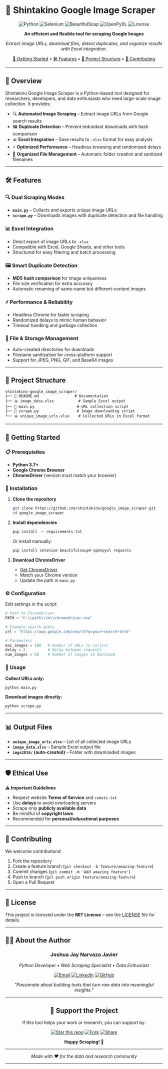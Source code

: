 # 🌟 Shintakino Google Image Scraper

<div align="center">

![Python](https://img.shields.io/badge/Python-3776AB?style=for-the-badge\&logo=python\&logoColor=white)
![Selenium](https://img.shields.io/badge/Selenium-43B02A?style=for-the-badge\&logo=selenium\&logoColor=white)
![BeautifulSoup](https://img.shields.io/badge/BeautifulSoup-44B12B?style=for-the-badge)
![OpenPyXL](https://img.shields.io/badge/OpenPyXL-217346?style=for-the-badge)
![License](https://img.shields.io/badge/License-MIT-yellow.svg?style=for-the-badge)

**An efficient and flexible tool for scraping Google Images**

*Extract image URLs, download files, detect duplicates, and organize results with Excel integration.*

[🚀 Getting Started](#-getting-started) • [🛠️ Features](#️-features) • [📁 Project Structure](#-project-structure) • [🤝 Contributing](#-contributing)

</div>

---

## 🎯 Overview

Shintakino Google Image Scraper is a Python-based tool designed for researchers, developers, and data enthusiasts who need large-scale image collection.
It provides:

* 🔍 **Automated Image Scraping** – Extract image URLs from Google search results
* 🖼️ **Duplicate Detection** – Prevent redundant downloads with hash comparison
* 📊 **Excel Integration** – Save results to `.xlsx` format for easy analysis
* ⚡ **Optimized Performance** – Headless browsing and randomized delays
* 📁 **Organized File Management** – Automatic folder creation and sanitized filenames

---

## 🛠️ Features

### 🔍 Dual Scraping Modes

* **`main.py`** – Collects and exports unique image URLs
* **`scrape.py`** – Downloads images with duplicate detection and file handling

### 📊 Excel Integration

* Direct export of image URLs to `.xlsx`
* Compatible with Excel, Google Sheets, and other tools
* Structured for easy filtering and batch processing

### 🖼️ Smart Duplicate Detection

* **MD5 hash comparison** for image uniqueness
* File size verification for extra accuracy
* Automatic renaming of same-name but different-content images

### ⚡ Performance & Reliability

* Headless Chrome for faster scraping
* Randomized delays to mimic human behavior
* Timeout handling and garbage collection

### 📁 File & Storage Management

* Auto-created directories for downloads
* Filename sanitization for cross-platform support
* Support for JPEG, PNG, GIF, and Base64 images

---

## 📁 Project Structure

```
shintakino-google_image_scraper/
├── 📄 README.md                # Documentation
├── 📊 image_data.xlsx           # Sample Excel output
├── 🐍 main.py                   # URL collection script
├── 🐍 scrape.py                 # Image downloading script
└── 📊 unique_image_urls.xlsx    # Collected URLs in Excel format
```

---

## 🚀 Getting Started

### 📋 Prerequisites

* **Python 3.7+**
* **Google Chrome Browser**
* **ChromeDriver** (version must match your browser)

### 🔧 Installation

1. **Clone the repository**

   ```bash
   git clone https://github.com/shintakino/google_image_scraper.git
   cd google_image_scraper
   ```

2. **Install dependencies**

   ```bash
   pip install -r requirements.txt
   ```

   Or install manually:

   ```bash
   pip install selenium beautifulsoup4 openpyxl requests
   ```

3. **Download ChromeDriver**

   * [Get ChromeDriver](https://sites.google.com/chromium.org/driver/)
   * Match your Chrome version
   * Update the path in `main.py`

### ⚙️ Configuration

Edit settings in the script:

```python
# Path to ChromeDriver
PATH = "C:\\path\\to\\chromedriver.exe"

# Example search query
url = "https://www.google.com/search?q=your+search+term"

# Parameters
max_images = 100   # Number of URLs to collect
delay = 2          # Delay between requests
num_images = 50    # Number of images to download
```

### 🏃 Usage

**Collect URLs only:**

```bash
python main.py
```

**Download images directly:**

```bash
python scrape.py
```

---

## 📊 Output Files

* **`unique_image_urls.xlsx`** – List of all collected image URLs
* **`image_data.xlsx`** – Sample Excel output file
* **`imgs2016/` (auto-created)** – Folder with downloaded images

---

## 🛡️ Ethical Use

⚠️ **Important Guidelines**

* Respect website **Terms of Service** and `robots.txt`
* Use **delays** to avoid overloading servers
* Scrape only **publicly available data**
* Be mindful of **copyright laws**
* Recommended for **personal/educational purposes**

---

## 🤝 Contributing

We welcome contributions!

1. Fork the repository
2. Create a feature branch (`git checkout -b feature/amazing-feature`)
3. Commit changes (`git commit -m 'Add amazing feature'`)
4. Push to branch (`git push origin feature/amazing-feature`)
5. Open a Pull Request

---

## 📜 License

This project is licensed under the **MIT License** – see the [LICENSE](LICENSE) file for details.

---

## 👨‍💻 About the Author

<div align="center">

### **Joshua Jay Narvaza Javier**

*Python Developer • Web Scraping Specialist • Data Enthusiast*

[![Email](https://img.shields.io/badge/Email-joshuajaynarvaza@gmail.com-D14836?style=for-the-badge\&logo=gmail\&logoColor=white)](mailto:joshuajaynarvaza@gmail.com)
[![LinkedIn](https://img.shields.io/badge/LinkedIn-Joshua%20Jay%20Javier-0077B5?style=for-the-badge\&logo=linkedin\&logoColor=white)](https://www.linkedin.com/in/joshua-jay-n-javier-250710172/)
[![GitHub](https://img.shields.io/badge/GitHub-@shintakino-181717?style=for-the-badge\&logo=github\&logoColor=white)](https://github.com/shintakino)

*"Passionate about building tools that turn raw data into meaningful insights."*

</div>

---

<div align="center">

## 🌟 Support the Project

If this tool helps your work or research, you can support by:

[![Star this repo](https://img.shields.io/badge/⭐-Star-yellow?style=for-the-badge)](https://github.com/shintakino/google_image_scraper)
[![Fork](https://img.shields.io/badge/🍴-Fork-blue?style=for-the-badge)](https://github.com/shintakino/google_image_scraper/fork)
[![Share](https://img.shields.io/badge/📢-Share-green?style=for-the-badge)](https://github.com/shintakino/google_image_scraper)

**Happy Scraping! 🚀**

---

*Made with ❤️ for the data and research community*

</div>  

---

